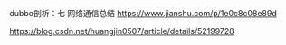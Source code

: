 dubbo剖析：七 网络通信总结   https://www.jianshu.com/p/1e0c8c08e89d

https://blog.csdn.net/huangjin0507/article/details/52199728